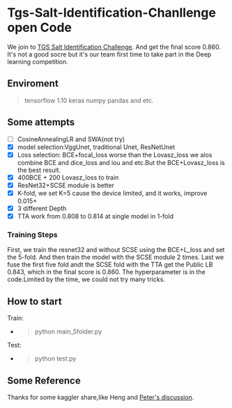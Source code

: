 # Tgs-Salt-Identification-Chanllenge open Code
We join to [TGS Salt Identification Challenge](https://www.kaggle.com/c/tgs-salt-identification-challenge). And get the final score 0.860. It's not a good socre but it's our team first time to take part in the Deep learning competition.

## Enviroment
>tensorflow 1.10
keras
numpy
pandas and etc.

## Some attempts
- [ ] CosineAnnealingLR and SWA(not try)
- [x] model selection:VggUnet, traditional Unet, ResNetUnet
- [x] Loss selection:
      BCE+focal_loss worse than the Lovasz_loss
	  we alos combine BCE and dice_loss and iou and etc.But the BCE+Lovasz_loss is the best result.
- [x] 400BCE + 200 Lovasz_loss to train
- [x] ResNet32+SCSE module is better
- [x] K-fold, we set K=5 cause the device limited, and it works, improve 0.015+
- [x] 3 different Depth
- [x] TTA work from 0.808 to 0.814 at single model in 1-fold
### Training Steps
First, we train the resnet32 and without SCSE using the BCE+L_loss and set the 5-fold. And then train the model with the SCSE module 2 times. Last we fuse the first five fold andt the SCSE fold with the TTA get the Public LB 0.843, which in the final score is 0.860. The hyperparameter is in the code.Limited by the time, we could not try many tricks.

## How to start
Train:
- > python main_5folder.py

Test:
- > python test.py


## Some Reference
Thanks for some kaggler share,like Heng and [Peter's discussion](https://www.kaggle.com/c/tgs-salt-identification-challenge/discussion/66568).
